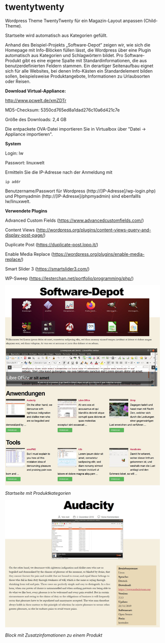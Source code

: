 # twentytwenty
Wordpress Theme TwentyTwenty für ein Magazin-Layout anpassen (Child-Theme).

Startseite wird automatisch aus Kategorien gefüllt.

Anhand des Beispiel-Projekts „Software-Depot“ zeigen wir, wie sich die Homepage mit Info-Blöcken füllen lässt, die Wordpress über eine Plugin automatisch aus Kategorien und Schlagwörtern bildet. Pro Software-Produkt gibt es eine eigene Spalte mit Standardinformationen, die aus benutzerdefinierten Feldern stammen. Ein derartiger Seitenaufbau eignet sich für alle Websites, bei denen Info-Kästen ein Standardelement bilden sollen, beispielsweise Produktangebote, Informationen zu Urlaubsorten oder Reisen.

**Download Virtual-Appliance:**

http://www.pcwelt.de/xmZDTr

MD5-Checksum: 5350cd765ed8a1dad276c10a6d421c7e

Größe des Downloads: 2,4 GB

Die entpackete OVA-Datei importieren Sie in Virtualbox über "Datei -> Appliance importieren".

**System**

Login: lw

Passwort: linuxwelt

Ermitteln Sie die IP-Adresse nach der Anmeldung mit 
```
ip addr
```

Benutzername/Passwort für Wordpress (http://[IP-Adresse]/wp-login.php) und Phpmyadmin (http://[IP-Adresse]/phpmyadmin) sind ebenfallls lw/linuxwelt.

**Verwendete Plugins**
	
Advanced Custom Fields (https://www.advancedcustomfields.com/)

Content Views (http://wordpress.org/plugins/content-views-query-and-display-post-page/)

Duplicate Post (https://duplicate-post.lopo.it/)

Enable Media Replace (https://wordpress.org/plugins/enable-media-replace/)
 
Smart Slider 3 (https://smartslider3.com/)

WP-Sweep (https://lesterchan.net/portfolio/programming/php/)

![Wordpress mit Magazin-Layout selbst gestalten](https://github.com/Myria-de/twentytwenty/raw/master/402_00_Wordpress.jpg)

_Startseite mit Produktkategorien_

![Block mit Zusatzinfomationen zu einem Produkt](https://github.com/Myria-de/twentytwenty/raw/master/Product_Page.jpg)

_Block mit Zusatzinfomationen zu einem Produkt_
